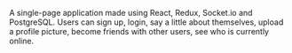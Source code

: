 A single-page application made using React, Redux, Socket.io and PostgreSQL. Users can sign up, login, say a little about themselves, upload a profile picture, become friends with other users, see who is currently online.
